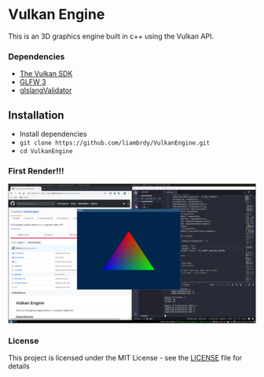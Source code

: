 # Vulkan Engine

This is an 3D graphics engine built in c++ using the Vulkan API.

### Dependencies

- [The Vulkan SDK](https://vulkan.lunarg.com/)
- [GLFW 3](https://www.glfw.org/)
- [glslangValidator](https://github.com/KhronosGroup/glslang)

## Installation

- Install dependencies
- `git clone https://github.com/liambrdy/VulkanEngine.git`
- `cd VulkanEngine`

### First Render!!!

![alt text](screenshots/vertexBuffers.png "Vertex Buffers")

### License

This project is licensed under the MIT License - see the [LICENSE](LICENSE) file for details

